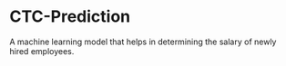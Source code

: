 # CTC-Prediction
A machine learning model that helps in determining the salary of newly hired employees.
